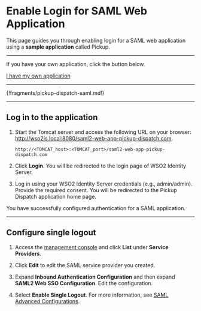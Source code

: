 # Enable Login for SAML Web Application

This page guides you through enabling login for a SAML web application using a **sample application** called Pickup. 

----
If you have your own application, click the button below.

<a class="samplebtn_a" href="../../guides/login/webapp-oidc" target="_blank" rel="nofollow noopener">I have my own application</a>

----

{!fragments/pickup-dispatch-saml.md!}

----

## Log in to the application

1. Start the Tomcat server and access the following URL on your browser: <http://wso2is.local:8080/saml2-web-app-pickup-dispatch.com>.

	```
	http://<TOMCAT_host>:<TOMCAT_port>/saml2-web-app-pickup-dispatch.com
	```

2. Click **Login**. You will be redirected to the login page of WSO2 Identity Server. 

3. Log in using your WSO2 Identity Server credentials (e.g., admin/admin). Provide the required consent. You will be redirected to the Pickup Dispatch application home page.

You have successfully configured authentication for a SAML application.

----

## Configure single logout

1. Access the [management console]() and click **List** under **Service Providers**. 

2. Click **Edit** to edit the SAML service provider you created.

3. Expand **Inbound Authentication Configuration** and then expand **SAML2 Web SSO Configuration**. Edit the configuration.

4. Select **Enable Single Logout**. For more information, see [SAML Advanced Configurations](../../guides/login/saml-app-config-advanced#enable-single-logout).
